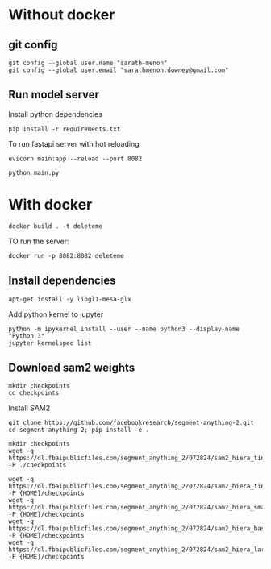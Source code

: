 # Without docker

## git config
```
git config --global user.name "sarath-menon"
git config --global user.email "sarathmenon.downey@gmail.com"
```

## Run model server

Install python dependencies

```
pip install -r requirements.txt
```

To run fastapi server with hot reloading

```
uvicorn main:app --reload --port 8082
```

```
python main.py
```

# With docker

```
docker build . -t deleteme  
```


TO run the server:

```
docker run -p 8082:8082 deleteme
```
## Install dependencies
```
apt-get install -y libgl1-mesa-glx
```                              

Add python kernel to jupyter
```    
python -m ipykernel install --user --name python3 --display-name "Python 3"
jupyter kernelspec list
```    
## Download sam2 weights

```
mkdir checkpoints
cd checkpoints
```

Install SAM2
```
git clone https://github.com/facebookresearch/segment-anything-2.git
cd segment-anything-2; pip install -e .
```

```
mkdir checkpoints
wget -q https://dl.fbaipublicfiles.com/segment_anything_2/072824/sam2_hiera_tiny.pt -P ./checkpoints
```

```
wget -q https://dl.fbaipublicfiles.com/segment_anything_2/072824/sam2_hiera_tiny.pt -P {HOME}/checkpoints
wget -q https://dl.fbaipublicfiles.com/segment_anything_2/072824/sam2_hiera_small.pt -P {HOME}/checkpoints
wget -q https://dl.fbaipublicfiles.com/segment_anything_2/072824/sam2_hiera_base_plus.pt -P {HOME}/checkpoints
wget -q https://dl.fbaipublicfiles.com/segment_anything_2/072824/sam2_hiera_large.pt -P {HOME}/checkpoints
```